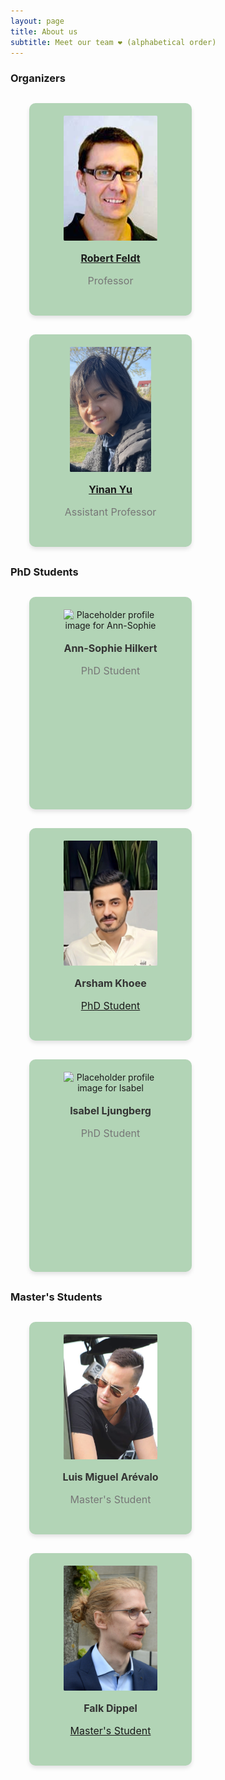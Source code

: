 ```yaml
---
layout: page
title: About us
subtitle: Meet our team ❤ (alphabetical order)
---
```


<style>
.profile-card {
background-color: #b2d4b6;
height: 300px;
max-width: 220px;
text-align: center;
padding: 20px;
margin-left: 30px;
margin-top: 30px;
margin-bottom: 30px;
border-radius: 10px;
box-shadow: 0px 4px 6px rgba(0, 0, 0, 0.1);
}

.profile-image {
overflow: hidden;
max-width: 150px;
height: 200px;
border-radius: 1%;
object-fit: cover;
}

.profile-name {
margin-top: 15px;
font-size: 16px;
font-weight: bold;
color: #333;
}

.profile-description {
margin-top: 5px;
font-size: 16px;
color: #777;
}
</style>

### Organizers

<div class="row">
<div class="profile-card">
<img class="profile-image" src="/assets/img/profile-robert.jpg" alt="Profile image for Robert">
<h3 class="profile-name"><a href="http://www.robertfeldt.net/">Robert Feldt</a></h3>
<p class="profile-description">Professor</p>
</div>

<div class="profile-card">
<img class="profile-image" src="/assets/img/profile-yinan.jpg" alt="Profile image for Yinan">
<h3 class="profile-name"><a href="https://www.chalmers.se/en/persons/yinan/">Yinan Yu</a></h3>
<p class="profile-description">Assistant Professor</p>
</div>
</div>


### PhD Students

<div class="row">
<div class="profile-card">
<img class="profile-image" src="https://via.placeholder.com/150x200" alt="Placeholder profile image for Ann-Sophie">
<h3 class="profile-name">Ann-Sophie Hilkert</h3>
<p class="profile-description">PhD Student</p>
</div>

<div class="profile-card">
<img class="profile-image" src="/assets/img/profile-arsham.png" alt="Placeholder profile image for Arsham">
<h3 class="profile-name">Arsham Khoee</h3>
<p class="profile-description"><a href="/members/arsham">PhD Student</a></p>
</div>

<div class="profile-card">
<img class="profile-image" src="https://via.placeholder.com/150x200" alt="Placeholder profile image for Isabel">
<h3 class="profile-name">Isabel Ljungberg</h3>
<p class="profile-description">PhD Student</p>
</div>
</div>


### Master's Students

<div class="row">

<div class="profile-card">
<img class="profile-image" src="/assets/img/profile-luis.png" alt="Profile image for Luis">
<h3 class="profile-name"> Luis Miguel Arévalo </h3>
<p class="profile-description">Master's Student</p>
</div>

<div class="profile-card">
<img class="profile-image" src="/assets/img/profile-falk.jpg" alt="Profile image for Falk">
<h3 class="profile-name"> Falk Dippel </h3>
<p class="profile-description"><a href="/members/falk">Master's Student</a></p>
</div>

</div>

<!-- ### Industrial Collaborators -->

<!-- <p>Coming soon</p> -->
